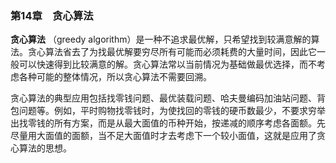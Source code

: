 ### 第14章　贪心算法

**贪心算法** （greedy algorithm）是一种不追求最优解，只希望找到较满意解的算法。贪心算法省去了为找最优解要穷尽所有可能而必须耗费的大量时间，因此它一般可以快速得到比较满意的解。贪心算法常以当前情况为基础做最优选择，而不考虑各种可能的整体情况，所以贪心算法不需要回溯。

贪心算法的典型应用包括找零钱问题、最优装载问题、哈夫曼编码加油站问题、背包问题等。例如，平时购物找零钱时，为使找回的零钱的硬币数最少，不要求穷举出找零钱的所有方案，而是从最大面值的币种开始，按递减的顺序考虑各面额。先尽量用大面值的面额，当不足大面值时才去考虑下一个较小面值，这就是应用了贪心算法的思想。

